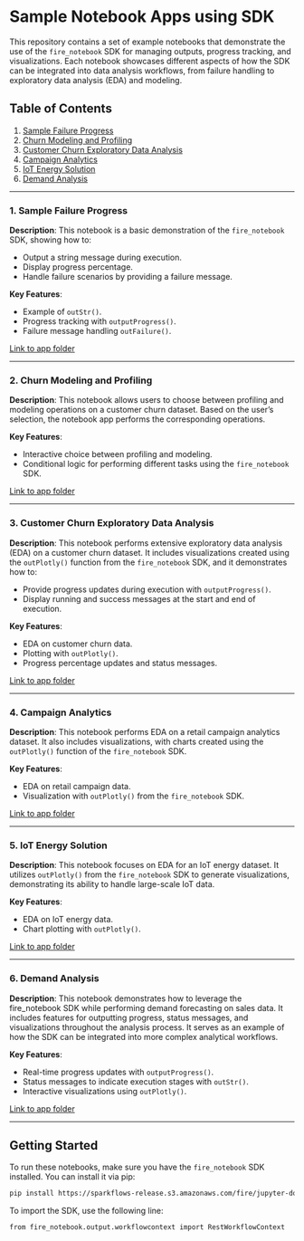 # Sample Notebook Apps using SDK

This repository contains a set of example notebooks that demonstrate the use of the `fire_notebook` SDK for managing outputs, progress tracking, and visualizations. Each notebook showcases different aspects of how the SDK can be integrated into data analysis workflows, from failure handling to exploratory data analysis (EDA) and modeling.

## Table of Contents

1. [Sample Failure Progress](#1-sample-failure-progress)
2. [Churn Modeling and Profiling](#2-churn-modeling-and-profiling)
3. [Customer Churn Exploratory Data Analysis](#3-customer-churn-exploratory-data-analysis)
4. [Campaign Analytics](#4-campaign-analytics)
5. [IoT Energy Solution](#5-iot-energy-solution)
6. [Demand Analysis](#6-demand-analysis)

---

### 1. Sample Failure Progress

**Description**: This notebook is a basic demonstration of the `fire_notebook` SDK, showing how to:
- Output a string message during execution.
- Display progress percentage.
- Handle failure scenarios by providing a failure message.

**Key Features**:
- Example of `outStr()`.
- Progress tracking with `outputProgress()`.
- Failure message handling `outFailure()`.

[Link to app folder](./sample-failure-progress/)

---

### 2. Churn Modeling and Profiling

**Description**: This notebook allows users to choose between profiling and modeling operations on a customer churn dataset. Based on the user’s selection, the notebook app performs the corresponding operations.

**Key Features**:
- Interactive choice between profiling and modeling.
- Conditional logic for performing different tasks using the `fire_notebook` SDK.
  
[Link to app folder](./churn-modeling-profiling)

---

### 3. Customer Churn Exploratory Data Analysis

**Description**: This notebook performs extensive exploratory data analysis (EDA) on a customer churn dataset. It includes visualizations created using the `outPlotly()` function from the `fire_notebook` SDK, and it demonstrates how to:
- Provide progress updates during execution with `outputProgress()`.
- Display running and success messages at the start and end of execution.

**Key Features**:
- EDA on customer churn data.
- Plotting with `outPlotly()`.
- Progress percentage updates and status messages.

[Link to app folder](./customer-churn-EDA)

---

### 4. Campaign Analytics

**Description**: This notebook performs EDA on a retail campaign analytics dataset. It also includes visualizations, with charts created using the `outPlotly()` function of the `fire_notebook` SDK.

**Key Features**:
- EDA on retail campaign data.
- Visualization with `outPlotly()` from the `fire_notebook` SDK.

[Link to app folder](./campaign-analytics)

---

### 5. IoT Energy Solution

**Description**: This notebook focuses on EDA for an IoT energy dataset. It utilizes `outPlotly()` from the `fire_notebook` SDK to generate visualizations, demonstrating its ability to handle large-scale IoT data.

**Key Features**:
- EDA on IoT energy data.
- Chart plotting with `outPlotly()`.

[Link to app folder](./IOT-Energy_Solution)

---

### 6. Demand Analysis

**Description**: This notebook demonstrates how to leverage the fire_notebook SDK while performing demand forecasting on sales data. It includes features for outputting progress, status messages, and visualizations throughout the analysis process. It serves as an example of how the SDK can be integrated into more complex analytical workflows.

**Key Features**:

- Real-time progress updates with `outputProgress()`.
- Status messages to indicate execution stages with `outStr()`.
- Interactive visualizations using `outPlotly()`.

[Link to app folder](./demand-analysis)



---

## Getting Started

To run these notebooks, make sure you have the `fire_notebook` SDK installed. You can install it via pip:

```bash
pip install https://sparkflows-release.s3.amazonaws.com/fire/jupyter-docker/firenotebookwheel/fire_notebook-3.1.0-py3-none-any.whl
```

To import the SDK, use the following line:
```
from fire_notebook.output.workflowcontext import RestWorkflowContext
```
